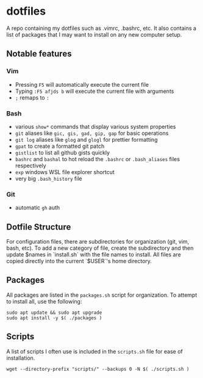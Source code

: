 # dotfiles
A repo containing my dotfiles such as .vimrc, .bashrc, etc. It also contains a list of packages that I may want to install on any new computer setup.

## Notable features
### Vim
- Pressing `F5` will automatically execute the current file
- Typing `:F5 afjds b` will execute the current file with arguments
- `;` remaps to `:`

### Bash
- various `show*` commands that display various system properties
- `git` aliases like `gic, gis, gad, gip, gap` for basic operations
- `git log` aliases like `glog` and `glogl` for prettier formatting
- `gpat` to create a formatted git patch 
- `gistlist` to list all github gists quickly
- `bashrc` and `bashal` to hot reload the `.bashrc` or `.bash_aliases` files respectively
- `exp` windows WSL file explorer shortcut  
- very big `.bash_history` file

### Git
- automatic `gh` auth

## Dotfile Structure
For configuration files, there are subdirectories for organization (git, vim, bash, etc). To add a new category of file, create the subdirectory and then update $names in `install.sh` with the file names to install. All files are copied directly into the current `$USER`'s home directory.

## Packages
All packages are listed in the `packages.sh` script for organization. To attempt to install all, use the following:

```
sudo apt update && sudo apt upgrade
sudo apt install -y $( ./packages )
``` 

## Scripts
A list of scripts I often use is included in the `scripts.sh` file for ease of installation.

```
wget --directory-prefix "scripts/" --backups 0 -N $( ./scripts.sh )
```
